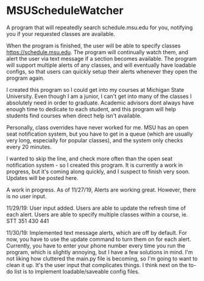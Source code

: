 # MSUScheduleWatcher
A program that will repeatedly search schedule.msu.edu for you, notifying you if your requested classes are available.

When the program is finished, the user will be able to specify classes https://schedule.msu.edu. The program will continually
watch them, and alert the user via text message if a section becomes available. The program will support multiple alerts of any classes,
and will eventually have loadable configs, so that users can quickly setup their alerts whenever they open the program again.

I created this program so I could get into my courses at Michigan State University. Even though I am a junior, I can't get into many 
of the classes I absolutely need in order to graduate. Academic advisors dont always have enough time to dedicate to each student, and this program will help students find courses when direct help isn't available.

Personally, class overrides have never worked for me. MSU has an open seat notification system, but you have to get in a queue (which are usually very long, especially for popular classes), and the system only checks every 20 minutes.

I wanted to skip the line, and check more often than the open seat notification system - so I created this program.
It is currently a work in progress, but it's coming along quickly, and I suspect to finish very soon.
Updates will be posted here.

A work in progress. As of 11/27/19, Alerts are working great.
However, there is no user input.


11/29/19:
User input added. Users are able to update the refresh time of each alert. Users are able to specify multiple classes within a course, ie. STT 351 430 441

11/30/19:
Implemented text message alerts, which are off by default. For now, you have to use the update command to turn them on for each alert. Currently, you have to enter your phone number every time you run the program, which is slightly annoying, but I have a few solutions in mind. I'm not liking how cluttered the main.py file is becoming, so I'm going to want to clean it up. It's the user input that complicates things. I think next on the to-do list is to implement loadable/saveable config files.
